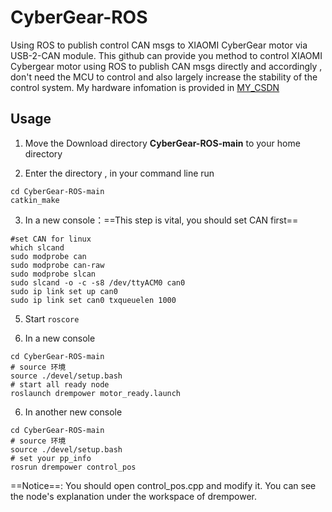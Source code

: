 
# CyberGear-ROS
Using ROS to publish control CAN msgs to XIAOMI CyberGear motor via USB-2-CAN module. This github can provide you method to control XIAOMI Cybergear motor using ROS to publish CAN msgs directly and accordingly , don't need the MCU to control and also largely increase the stability of the control system. My hardware infomation is provided in [MY_CSDN](https://blog.csdn.net/2302_80751833/article/details/145536213?spm=1001.2014.3001.5502)

## Usage
1. Move the Download directory **CyberGear-ROS-main** to your home directory

2. Enter the directory , in your command line run
 
```
cd CyberGear-ROS-main
catkin_make
```

3. In a new console：==This step is vital, you should set CAN first==
```
#set CAN for linux
which slcand
sudo modprobe can
sudo modprobe can-raw
sudo modprobe slcan
sudo slcand -o -c -s8 /dev/ttyACM0 can0
sudo ip link set up can0
sudo ip link set can0 txqueuelen 1000
```

5. Start `roscore` 

6. In a new console
```
cd CyberGear-ROS-main
# source 环境
source ./devel/setup.bash 
# start all ready node
roslaunch drempower motor_ready.launch
```
6. In another new console
```
cd CyberGear-ROS-main
# source 环境
source ./devel/setup.bash 
# set your pp_info 
rosrun drempower control_pos
```

==Notice==: You should open control_pos.cpp and modify it.
You can see the node's explanation under the workspace of drempower.